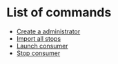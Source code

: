 # List of commands

* [Create a administrator](app.admin.create.md) 
* [Import all stops](app.stop.import.md) 
* [Launch consumer](app.consumer.launch.md) 
* [Stop consumer](app.consumer.terminate.md) 
